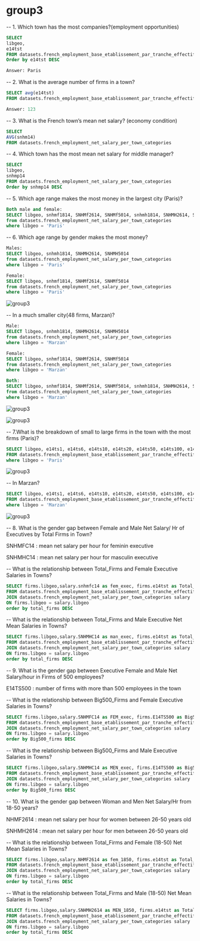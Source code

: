 # group3

-- 1. Which town has the most companies?(employment opportunities)
```SQL
SELECT
libgeo,
e14tst
FROM datasets.french_employment_base_etablissement_par_tranche_effectif
Order by e14tst DESC

Answer: Paris
```

-- 2. What is the average number of firms in a town?
```SQL
SELECT avg(e14tst)
FROM datasets.french_employment_base_etablissement_par_tranche_effectif

Answer: 123
```

-- 3. What is the French town’s mean net salary? (economy condition)
```SQL
SELECT
AVG(snhm14)
FROM datasets.french_employment_net_salary_per_town_categories
```

-- 4. Which town has the most mean net salary for middle manager?
```SQL
SELECT
libgeo,
snhmp14
FROM datasets.french_employment_net_salary_per_town_categories
Order by snhmp14 DESC
```

-- 5. Which age range makes the most money in the largest city (Paris)? 
```SQL
Both male and female:
SELECT libgeo, snhmf1814, SNHMf2614, SNHMf5014, snhmh1814, SNHMH2614, SNHMH5014
from datasets.french_employment_net_salary_per_town_categories
where libgeo = 'Paris'
```

-- 6. Which age range by gender makes the most money?
```SQL
Males: 
SELECT libgeo, snhmh1814, SNHMH2614, SNHMH5014
from datasets.french_employment_net_salary_per_town_categories
where libgeo = 'Paris'
```

```SQL
Female:
SELECT libgeo, snhmf1814, SNHMf2614, SNHMf5014 
from datasets.french_employment_net_salary_per_town_categories
where libgeo = 'Paris'
```

![group3](visualization/group3/3.png)


-- In a much smaller city(48 firms, Marzan)?
```SQL
Male:
SELECT libgeo, snhmh1814, SNHMH2614, SNHMH5014
from datasets.french_employment_net_salary_per_town_categories
where libgeo = 'Marzan'
```

```SQL
Female:
SELECT libgeo, snhmf1814, SNHMf2614, SNHMf5014 
from datasets.french_employment_net_salary_per_town_categories
where libgeo = 'Marzan'
```

```SQL
Both: 
SELECT libgeo, snhmf1814, SNHMf2614, SNHMf5014, snhmh1814, SNHMH2614, SNHMH5014
from datasets.french_employment_net_salary_per_town_categories
where libgeo = 'Marzan'
```  

![group3](visualization/group3/4.png)

![group3](visualization/group3/5.png)

-- 7.What is the breakdown of small to large firms in the town with the most firms (Paris)?
```SQL
SELECT libgeo, e14ts1, e14ts6, e14ts10, e14ts20, e14ts50, e14ts100, e14ts200, e14ts500
FROM datasets.french_employment_base_etablissement_par_tranche_effectif
where libgeo = 'Paris'
```

![group3](visualization/group3/1.png)

-- In Marzan?
```SQL
SELECT libgeo, e14ts1, e14ts6, e14ts10, e14ts20, e14ts50, e14ts100, e14ts200, e14ts500
FROM datasets.french_employment_base_etablissement_par_tranche_effectif
where libgeo = 'Marzan'
```

![group3](visualization/group3/2.png)

-- 8. What is the gender gap between Female and Male Net Salary/ Hr of Executives by Total Firms in Town? 

SNHMFC14 : mean net salary per hour for feminin executive

SNHMHC14 : mean net salary per hour for masculin executive

-- What is the relationship between Total_Firms and Female Executive Salaries in Towns?
```SQL
SELECT firms.libgeo,salary.snhmfc14 as fem_exec, firms.e14tst as Total_Firms
FROM datasets.french_employment_base_etablissement_par_tranche_effectif firms
JOIN datasets.french_employment_net_salary_per_town_categories salary
ON firms.libgeo = salary.libgeo
order by total_firms DESC
```

-- What is the relationship between Total_Firms and Male Executive Net Mean Salaries in Towns? 
```SQL
SELECT firms.libgeo,salary.SNHMHC14 as man_exec, firms.e14tst as Total_Firms
FROM datasets.french_employment_base_etablissement_par_tranche_effectif firms
JOIN datasets.french_employment_net_salary_per_town_categories salary
ON firms.libgeo = salary.libgeo
order by total_firms DESC
```

-- 9. What is the gender gap between Executive Female and Male Net Salary/hour in Firms of 500 employees?

E14TS500 : number of firms with more than 500 employees in the town

-- What is the relationship between Big500_Firms and Female Executive Salaries in Towns?
```SQL
SELECT firms.libgeo,salary.SNHMFC14 as FEM_exec, firms.E14TS500 as Big500_Firms
FROM datasets.french_employment_base_etablissement_par_tranche_effectif firms
JOIN datasets.french_employment_net_salary_per_town_categories salary
ON firms.libgeo = salary.libgeo
order by Big500_firms DESC
```

-- What is the relationship between Big500_Firms and Male Executive Salaries in Towns?
```SQL
SELECT firms.libgeo,salary.SNHMHC14 as MEN_exec, firms.E14TS500 as Big500_Firms
FROM datasets.french_employment_base_etablissement_par_tranche_effectif firms
JOIN datasets.french_employment_net_salary_per_town_categories salary
ON firms.libgeo = salary.libgeo
order by Big500_firms DESC
```

-- 10. What is the gender gap between Woman and Men Net Salary/Hr from 18-50 years?

NHMF2614 : mean net salary per hour for women between 26-50 years old

SNHMH2614 : mean net salary per hour for men between 26-50 years old

-- What is the relationship between Total_Firms and Female (18-50) Net Mean Salaries in Towns?
```SQL
SELECT firms.libgeo,salary.NHMF2614 as fem_1850, firms.e14tst as Total_Firms
FROM datasets.french_employment_base_etablissement_par_tranche_effectif firms
JOIN datasets.french_employment_net_salary_per_town_categories salary
ON firms.libgeo = salary.libgeo
order by total_firms DESC
```
 
-- What is the relationship between Total_Firms and Male (18-50) Net Mean Salaries in Towns?
```SQL
SELECT firms.libgeo,salary.SNHMH2614 as MEN_1850, firms.e14tst as Total_Firms
FROM datasets.french_employment_base_etablissement_par_tranche_effectif firms
JOIN datasets.french_employment_net_salary_per_town_categories salary
ON firms.libgeo = salary.libgeo
order by total_firms DESC
```  
